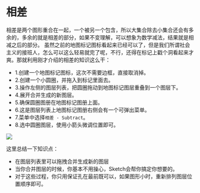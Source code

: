 # 相差

相差是两个图形重合在一起，一个被另一个包含，所以大集合除去小集合还会有多余的，多余的就是相差的部分，如果不变理解，可以想象为数学减法，结果就是相减之后的部分。
虽然之前的地图标记图标看起来已经可以了，但是我们所谓社会主义的接班人，怎么可以这么轻易就完了呢，不行，还得在标记上戳个洞看起来才爽。那就利用刚才介绍的相差的知识这么干：
+ 1.创建一个地图标记图标，这次不需要边框，直接取消掉。
+ 2.创建一个小圆圈，并拖入到标记里面去。
+ 3.操作左侧的图层列表，把圆圈拖动到地图标记图层重叠到一个图层下。
+ 4.展开合并生成的新图层。
+ 5.确保圆圈图册在地图标记图册上面。
+ 6.这是图层列表上地图标记图册右侧会有一个可弹出菜单。
+ 7.菜单中选择`相差 - Subtract`。
+ 8.选中圆圈图层，使用小箭头微调位置即可。

![](http://cdn4.raywenderlich.com/wp-content/uploads/2015/10/map-marker-hole.gif)

这里总结一下知识点：
+ 在图层列表里可以拖拽合并生成新的图层
+ 当你合并图层的时候，你基本不用操心，Sketch会帮你搞定你想要的。
+ 对于这些过程，你只用保证孔在最前既可以，如果图形小时，重新排列图层位置顺序即可。